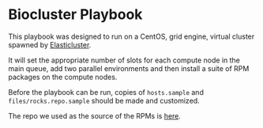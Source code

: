 # Biocluster Playbook
This playbook was designed to run on a CentOS, grid engine, virtual cluster spawned by [Elasticluster](https://github.com/gc3-uzh-ch/elasticluster/tree/master/elasticluster).

It will set the appropriate number of slots for each compute node in the main queue, add two parallel environments and then install a suite of RPM packages on the compute nodes.

Before the playbook can be run, copies of ```hosts.sample``` and ```files/rocks.repo.sample``` should be made and customized.

The repo we used as the source of the RPMs is [here](https://github.com/AAFC-MBB/MBB-Bio-Roll).
